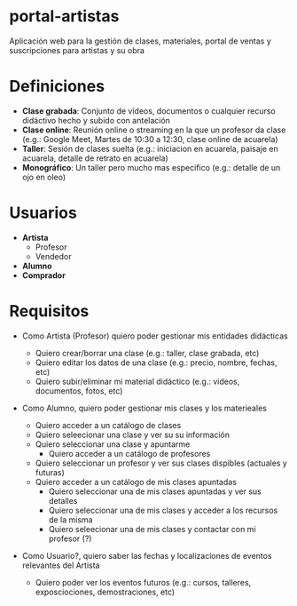 # portal-artistas

Aplicación web para la gestión de clases, materiales, portal de ventas y suscripciones para artistas y su obra

# Definiciones

- **Clase grabada**: Conjunto de vídeos, documentos o cualquier recurso didáctivo hecho y subido con antelación
- **Clase online**: Reunión online o streaming en la que un profesor da clase (e.g.: Google Meet, Martes de 10:30 a 12:30, clase online de acuarela)
- **Taller**: Sesión de clases suelta (e.g.: iniciacion en acuarela, paisaje en acuarela, detalle de retrato en acuarela)
- **Monográfico**: Un taller pero mucho mas especifico (e.g.: detalle de un ojo en oleo)

# Usuarios

- **Artista**
  - Profesor
  - Vendedor
- **Alumno**
- **Comprador**

# Requisitos

- Como Artista (Profesor) quiero poder gestionar mis entidades didácticas
  - Quiero crear/borrar una clase (e.g.: taller, clase grabada, etc)
  - Quiero editar los datos de una clase (e.g.: precio, nombre, fechas, etc)
  - Quiero subir/eliminar mi material didáctico (e.g.: videos, documentos, fotos, etc)

- Como Alumno, quiero poder gestionar mis clases y los materieales
  - Quiero acceder a un catálogo de clases
  - Quiero seleecionar una clase y ver su su información
  - Quiero seleccionar una clase y apuntarme
    - Quiero acceder a un catálogo de profesores
  - Quiero seleccionar un profesor y ver sus clases dispibles (actuales y futuras)
  - Quiero acceder a un catálogo de mis clases apuntadas
    - Quiero seleccionar una de mis clases apuntadas y ver sus detalles
    - Quiero seleccionar una de mis clases y acceder a los recursos de la misma
    - Quiero seleecionar una de mis clases y contactar con mi profesor (?)

- Como Usuario?, quiero saber las fechas y localizaciones de eventos relevantes del Artista
  - Quiero poder ver los eventos futuros (e.g.: cursos, talleres, exposciociones, demostraciones, etc)
